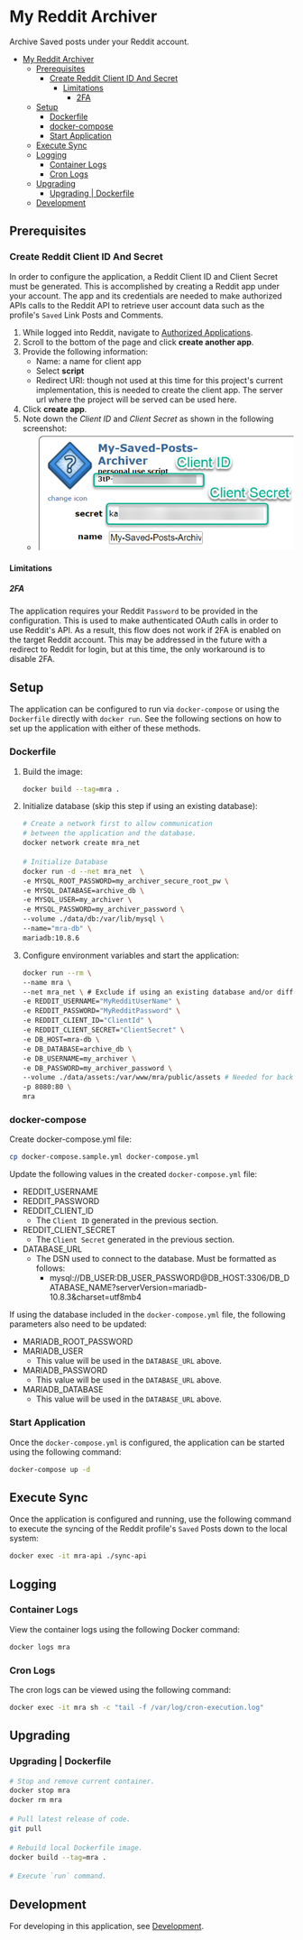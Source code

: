 # My Reddit Archiver

Archive Saved posts under your Reddit account.

- [My Reddit Archiver](#my-reddit-archiver)
  - [Prerequisites](#prerequisites)
    - [Create Reddit Client ID And Secret](#create-reddit-client-id-and-secret)
      - [Limitations](#limitations)
        - [2FA](#2fa)
  - [Setup](#setup)
    - [Dockerfile](#dockerfile)
    - [docker-compose](#docker-compose)
    - [Start Application](#start-application)
  - [Execute Sync](#execute-sync)
  - [Logging](#logging)
    - [Container Logs](#container-logs)
    - [Cron Logs](#cron-logs)
  - [Upgrading](#upgrading)
    - [Upgrading | Dockerfile](#upgrading--dockerfile)
  - [Development](#development)

## Prerequisites

### Create Reddit Client ID And Secret

In order to configure the application, a Reddit Client ID and Client Secret must be generated. This is accomplished by creating a Reddit app under your account. The app and its credentials are needed to make authorized APIs calls to the Reddit API to retrieve user account data such as the profile's `Saved` Link Posts and Comments.

1. While logged into Reddit, navigate to [Authorized Applications](https://www.reddit.com/prefs/apps).
2. Scroll to the bottom of the page and click **create another app**.
3. Provide the following information:
    - Name: a name for client app
    - Select **script**
    - Redirect URI: though not used at this time for this project's current implementation, this is needed to create the client app. The server url where the project will be served can be used here.
4. Click **create app**.
5. Note down the *Client ID* and *Client Secret* as shown in the following screenshot:
    - ![Client ID And Secret](docs/assets/client_app_id_secret.png "Client ID And Secret")

#### Limitations

##### 2FA

The application requires your Reddit `Password` to be provided in the configuration. This is used to make authenticated OAuth calls in order to use Reddit's API. As a result, this flow does not work if 2FA is enabled on the target Reddit account. This may be addressed in the future with a redirect to Reddit for login, but at this time, the only workaround is to disable 2FA.

## Setup

The application can be configured to run via `docker-compose` or using the `Dockerfile` directly with `docker run`. See the following sections on how to set up the application with either of these methods.

### Dockerfile

1. Build the image:

    ```bash
    docker build --tag=mra .
    ```

2. Initialize database (skip this step if using an existing database):

    ```bash
    # Create a network first to allow communication
    # between the application and the database.
    docker network create mra_net

    # Initialize Database
    docker run -d --net mra_net  \
    -e MYSQL_ROOT_PASSWORD=my_archiver_secure_root_pw \
    -e MYSQL_DATABASE=archive_db \
    -e MYSQL_USER=my_archiver \
    -e MYSQL_PASSWORD=my_archiver_password \
    --volume ./data/db:/var/lib/mysql \
    --name="mra-db" \
    mariadb:10.8.6
    ```

3. Configure environment variables and start the application:

    ```bash
    docker run --rm \
    --name mra \
    --net mra_net \ # Exclude if using an existing database and/or different network.
    -e REDDIT_USERNAME="MyRedditUserName" \
    -e REDDIT_PASSWORD="MyRedditPassword" \
    -e REDDIT_CLIENT_ID="ClientId" \
    -e REDDIT_CLIENT_SECRET="ClientSecret" \
    -e DB_HOST=mra-db \
    -e DB_DATABASE=archive_db \
    -e DB_USERNAME=my_archiver \
    -e DB_PASSWORD=my_archiver_password \
    --volume ./data/assets:/var/www/mra/public/assets # Needed for backup/persistent storage of downloaded media assets from Reddit Posts.
    -p 8080:80 \
    mra
    ```

### docker-compose

Create docker-compose.yml file:

```bash
cp docker-compose.sample.yml docker-compose.yml
```

Update the following values in the created `docker-compose.yml` file:

- REDDIT_USERNAME
- REDDIT_PASSWORD
- REDDIT_CLIENT_ID
  - The `Client ID` generated in the previous section.
- REDDIT_CLIENT_SECRET
  - The `Client Secret` generated in the previous section.
- DATABASE_URL
  - The DSN used to connect to the database. Must be formatted as follows:
    - mysql://DB_USER:DB_USER_PASSWORD@DB_HOST:3306/DB_DATABASE_NAME?serverVersion=mariadb-10.8.3&charset=utf8mb4

If using the database included in the `docker-compose.yml` file, the following parameters also need to be updated:

- MARIADB_ROOT_PASSWORD
- MARIADB_USER
  - This value will be used in the `DATABASE_URL` above.
- MARIADB_PASSWORD
  - This value will be used in the `DATABASE_URL` above.
- MARIADB_DATABASE
  - This value will be used in the `DATABASE_URL` above.

### Start Application

Once the `docker-compose.yml` is configured, the application can be started using the following command:

```bash
docker-compose up -d
```

## Execute Sync

Once the application is configured and running, use the following command to execute the syncing of the Reddit profile's `Saved` Posts down to the local system:

```bash
docker exec -it mra-api ./sync-api
```

## Logging

### Container Logs

View the container logs using the following Docker command:

```bash
docker logs mra
```

### Cron Logs

The cron logs can be viewed using the following command:

```bash
docker exec -it mra sh -c "tail -f /var/log/cron-execution.log"
```

## Upgrading

### Upgrading | Dockerfile

```bash
# Stop and remove current container.
docker stop mra
docker rm mra

# Pull latest release of code.
git pull

# Rebuild local Dockerfile image.
docker build --tag=mra .

# Execute `run` command.
```

## Development

For developing in this application, see [Development](docs/development/README.md).
